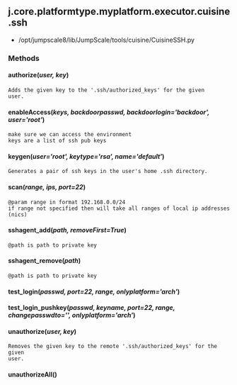 <!-- toc -->
## j.core.platformtype.myplatform.executor.cuisine.ssh

- /opt/jumpscale8/lib/JumpScale/tools/cuisine/CuisineSSH.py

### Methods

#### authorize(*user, key*) 

```
Adds the given key to the '.ssh/authorized_keys' for the given
user.

```

#### enableAccess(*keys, backdoorpasswd, backdoorlogin='backdoor', user='root'*) 

```
make sure we can access the environment
keys are a list of ssh pub keys

```

#### keygen(*user='root', keytype='rsa', name='default'*) 

```
Generates a pair of ssh keys in the user's home .ssh directory.

```

#### scan(*range, ips, port=22*) 

```
@param range in format 192.168.0.0/24
if range not specified then will take all ranges of local ip addresses (nics)

```

#### sshagent_add(*path, removeFirst=True*) 

```
@path is path to private key

```

#### sshagent_remove(*path*) 

```
@path is path to private key

```

#### test_login(*passwd, port=22, range, onlyplatform='arch'*) 

#### test_login_pushkey(*passwd, keyname, port=22, range, changepasswdto='', onlyplatform='arch'*) 

#### unauthorize(*user, key*) 

```
Removes the given key to the remote '.ssh/authorized_keys' for the given
user.

```

#### unauthorizeAll() 

